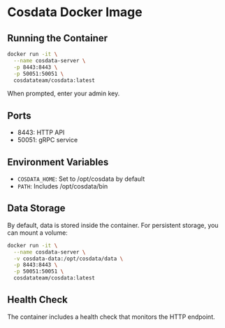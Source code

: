 # Cosdata Docker Image

## Running the Container

```bash
docker run -it \
  --name cosdata-server \
  -p 8443:8443 \
  -p 50051:50051 \
  cosdatateam/cosdata:latest
```

When prompted, enter your admin key.

## Ports

- 8443: HTTP API
- 50051: gRPC service

## Environment Variables

- `COSDATA_HOME`: Set to /opt/cosdata by default
- `PATH`: Includes /opt/cosdata/bin

## Data Storage

By default, data is stored inside the container. For persistent storage, you can mount a volume:

```bash
docker run -it \
  --name cosdata-server \
  -v cosdata-data:/opt/cosdata/data \
  -p 8443:8443 \
  -p 50051:50051 \
  cosdatateam/cosdata:latest
```

## Health Check

The container includes a health check that monitors the HTTP endpoint. 